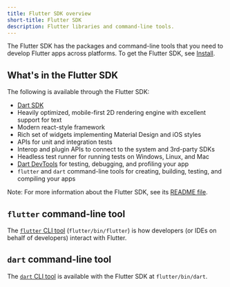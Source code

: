 ```yaml
---
title: Flutter SDK overview
short-title: Flutter SDK
description: Flutter libraries and command-line tools.
---
```


The Flutter SDK has the packages and command-line tools that you need to develop
Flutter apps across platforms. To get the Flutter SDK, see [Install][].

## What's in the Flutter SDK

The following is available through the Flutter SDK:

* [Dart SDK][]
* Heavily optimized, mobile-first 2D rendering engine with
  excellent support for text
* Modern react-style framework
* Rich set of widgets implementing Material Design and iOS styles
* APIs for unit and integration tests
* Interop and plugin APIs to connect to the system and 3rd-party SDKs
* Headless test runner for running tests on Windows, Linux, and Mac
* [Dart DevTools][] for testing, debugging, and profiling your app
* `flutter` and `dart` command-line tools for creating, building, testing,
  and compiling your apps

Note: For more information about the Flutter SDK, see its
[README file][].

## `flutter` command-line tool

The [`flutter` CLI tool][] (`flutter/bin/flutter`) is how developers
(or IDEs on behalf of developers) interact with Flutter.

## `dart` command-line tool

The [`dart` CLI tool][] is available with the Flutter SDK at `flutter/bin/dart`.

[Dart DevTools]: /tools/devtools
[Dart SDK]: {{site.dart-site}}/tools/sdk
[`dart` CLI tool]: {{site.dart-site}}/tools/dart-tool
[`flutter` CLI tool]: /reference/flutter-cli
[Install]: /get-started/install
[README file]: {{site.repo.flutter}}/blob/master/README.md
